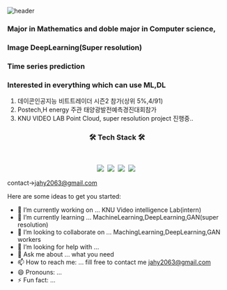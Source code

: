 ![header](https://img.shields.io/badge/<Career>-<JaehyeonJeon>-<blue>)


### Major in Mathematics and doble major in Computer science,
### Image DeepLearning(Super resolution)
### Time series prediction
### Interested in  everything which can use ML,DL


1. 데이콘인공지능 비트트레이더 시즌2 참가(상위 5%,4/91)
2. Postech,H energy 주관 태양광발전예측경진대회참가
3. KNU VIDEO LAB Point Cloud, super resolution project 진행중..


<h3 align="center"><b>🛠 Tech Stack 🛠</b></h3>
</br>
<p align="center">
<img src="https://img.shields.io/badge/Python-3766AB?style=flat-square&logo=Python&logoColor=white"/></a>&nbsp 
<img src="https://img.shields.io/badge/Tensorflow-FF6F00?style=flat-square&logo=Tensorflow&logoColor=white"/></a>&nbsp
<img src="https://img.shields.io/badge/C-A8B9CC?style=flat-square&logo=c&logoColor=white"/></a>&nbsp
<img src="https://img.shields.io/badge/JAVA-007396?style=flat-square&logo=JAVA&logoColor=white"/></a>&nbsp 




contact->jahy2063@gmail.com




 
Here are some ideas to get you started:

- 🔭 I’m currently working on ...          KNU Video intelligence Lab(intern)
- 🌱 I’m currently learning ...            MachineLearning,DeepLearning,GAN(super resolution)
- 👯 I’m looking to collaborate on ...     MachingLearning,DeepLearning,GAN workers
- 🤔 I’m looking for help with ...            
- 💬 Ask me about ... what you need           
- 📫 How to reach me: ...                  fill free to contact me  jahy2063@gmail.com
- 😄 Pronouns: ...                       
- ⚡ Fun fact: ...                             


